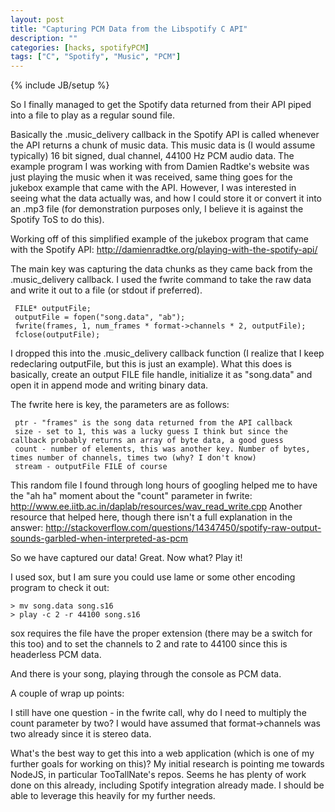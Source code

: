 ```yaml
---
layout: post
title: "Capturing PCM Data from the Libspotify C API"
description: ""
categories: [hacks, spotifyPCM]
tags: ["C", "Spotify", "Music", "PCM"]
---
```

{% include JB/setup %}



So I finally managed to get the Spotify data returned from their API piped into a file to play as a regular sound file.

Basically the .music_delivery callback in the Spotify API is called whenever the API returns a chunk of music data. This music data is (I would assume typically) 16 bit signed, dual channel, 44100 Hz PCM audio data. The example program I was working with from Damien Radtke's website was just playing the music when it was received, same thing goes for the jukebox example that came with the API. However, I was interested in seeing what the data actually was, and how I could store it or convert it into an .mp3 file (for demonstration purposes only, I believe it is against the Spotify ToS to do this).

Working off of this simplified example of the jukebox program that came with the Spotify API: http://damienradtke.org/playing-with-the-spotify-api/ 

The main key was capturing the data chunks as they came back from the .music_delivery callback. I used the fwrite command to take the raw data and write it out to a file (or stdout if preferred).

     FILE* outputFile;
     outputFile = fopen("song.data", "ab");
     fwrite(frames, 1, num_frames * format->channels * 2, outputFile);
     fclose(outputFile);

I dropped this into the .music_delivery callback function (I realize that I keep redeclaring outputFile, but this is just an example). What this does is basically, create an output FILE file handle, initialize it as "song.data" and open it in append mode and writing binary data.

The fwrite here is key, the parameters are as follows:

     ptr - "frames" is the song data returned from the API callback
     size - set to 1, this was a lucky guess I think but since the callback probably returns an array of byte data, a good guess
     count - number of elements, this was another key. Number of bytes, times number of channels, times two (why? I don't know)
     stream - outputFile FILE of course

This random file I found through long hours of googling helped me to have the "ah ha" moment about the "count" parameter in fwrite: http://www.ee.iitb.ac.in/daplab/resources/wav_read_write.cpp
Another resource that helped here, though there isn't a full explanation in the answer: http://stackoverflow.com/questions/14347450/spotify-raw-output-sounds-garbled-when-interpreted-as-pcm  

So we have captured our data! Great. Now what? Play it!

I used sox, but I am sure you could use lame or some other encoding program to check it out:

    > mv song.data song.s16
    > play -c 2 -r 44100 song.s16

sox requires the file have the proper extension (there may be a switch for this too) and to set the channels to 2 and rate to 44100 since this is headerless PCM data.

And there is your song, playing through the console as PCM data.

A couple of wrap up points:

I still have one question - in the fwrite call, why do I need to multiply the count parameter by two? I would have assumed that format->channels was two already since it is stereo data.

What's the best way to get this into a web application (which is one of my further goals for working on this)? My initial research is pointing me towards NodeJS, in particular TooTallNate's repos. Seems he has plenty of work done on this already, including Spotify integration already made. I should be able to leverage this heavily for my further needs.
